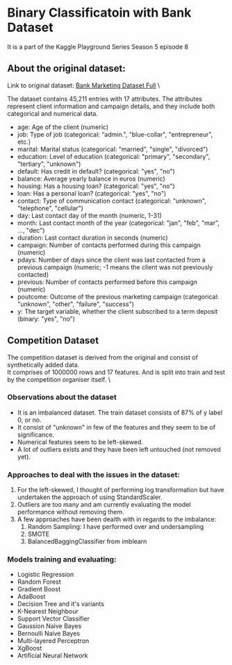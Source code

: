 # Binary Classificatoin with Bank Dataset 
It is a part of the Kaggle Playground Series Season 5 episode 8

## About the original dataset:
Link to original dataset: [Bank Marketing Dataset Full](https://www.kaggle.com/datasets/sushant097/bank-marketing-dataset-full?select=bank-full.csv) \

The dataset contains 45,211 entries with 17 attributes. The attributes represent client information and campaign details, and they include both categorical and numerical data.
- age: Age of the client (numeric)
- job: Type of job (categorical: "admin.", "blue-collar", "entrepreneur", etc.)
- marital: Marital status (categorical: "married", "single", "divorced")
- education: Level of education (categorical: "primary", "secondary", "tertiary", "unknown")
- default: Has credit in default? (categorical: "yes", "no")
- balance: Average yearly balance in euros (numeric)
- housing: Has a housing loan? (categorical: "yes", "no")
- loan: Has a personal loan? (categorical: "yes", "no")
- contact: Type of communication contact (categorical: "unknown", "telephone", "cellular")
- day: Last contact day of the month (numeric, 1-31)
- month: Last contact month of the year (categorical: "jan", "feb", "mar", …, "dec")
- duration: Last contact duration in seconds (numeric)
- campaign: Number of contacts performed during this campaign (numeric)
- pdays: Number of days since the client was last contacted from a previous campaign (numeric; -1 means the client was not previously contacted)
- previous: Number of contacts performed before this campaign (numeric)
- poutcome: Outcome of the previous marketing campaign (categorical: "unknown", "other", "failure", "success")
- y: The target variable, whether the client subscribed to a term deposit (binary: "yes", "no")

## Competition Dataset
The competition dataset is derived from the original and consist of synthetically added data. \
It comprises of 1000000 rows and 17 features. And is split into train and test by the competition organiser itself. \

### Observations about the dataset
- It is an imbalanced dataset. The train dataset consists of 87% of y label 0, or no.
- It consist of "unknown" in few of the features and they seem to be of significance.
- Numerical features seem to be left-skewed. 
- A lot of outliers exists and they have been left untouched (not removed yet).

### Approaches to deal with the issues in the dataset:
1. For the left-skewed, I thought of performing log transformation but have undertaken the approach of using StandardScaler.
2. Outliers are too many and am currently evaluating the model performance without removing them.
3. A few approaches have been dealth with in regards to the imbalance:
    1. Random Sampling: I have performed over and undersampling
    2. SMOTE 
    3. BalancedBaggingClassifier from imblearn

### Models training and evaluating:
- Logistic Regression
- Random Forest
- Gradient Boost 
- AdaBoost
- Decision Tree and it's variants
- K-Nearest Neighbour
- Support Vector Classifier
- Gaussion Naive Bayes
- Bernoulli Naive Bayes
- Multi-layered Perceptron
- XgBoost
- Artificial Neural Network 
